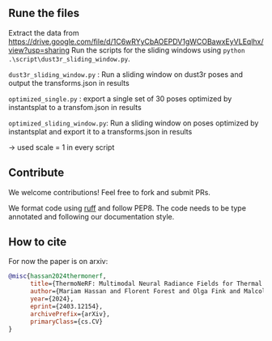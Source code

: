 ## Rune the files
Extract the data from https://drive.google.com/file/d/1C6wRYyCbAOEPDV1gWCOBawxEyVLEqlhx/view?usp=sharing
Run the scripts for the sliding windows using `python .\script\dust3r_sliding_window.py`. 

`dust3r_sliding_window.py` : Run a sliding window on dust3r poses and output the transforms.json in results

`optimized_single.py` : export a single set of 30 poses optimized by instantsplat to a transfom.json in results

`optimized_sliding_window.py`: Run a sliding window on poses optimized by instantsplat and export it to a transforms.json in results

-> used scale = 1 in every script

## Contribute

We welcome contributions! Feel free to fork and submit PRs.

We format code using [ruff](https://docs.astral.sh/ruff) and follow PEP8.
The code needs to be type annotated and following our documentation style.

## How to cite

For now the paper is on arxiv:

```bibtex
@misc{hassan2024thermonerf,
      title={ThermoNeRF: Multimodal Neural Radiance Fields for Thermal Novel View Synthesis},
      author={Mariam Hassan and Florent Forest and Olga Fink and Malcolm Mielle},
      year={2024},
      eprint={2403.12154},
      archivePrefix={arXiv},
      primaryClass={cs.CV}
}
```
